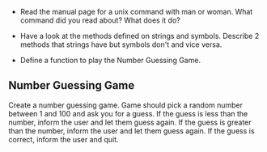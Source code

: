 * Read the manual page for a unix command with man or woman.
  What command did you read about? What does it do?

* Have a look at the methods defined on strings and symbols.
  Describe 2 methods that strings have but symbols don't and vice versa.

* Define a function to play the Number Guessing Game.

## Number Guessing Game

Create a number guessing game. Game should pick a random number
between 1 and 100 and ask you for a guess. If the guess is less than
the number, inform the user and let them guess again. If the guess is
greater than the number, inform the user and let them guess again. If
the guess is correct, inform the user and quit.
